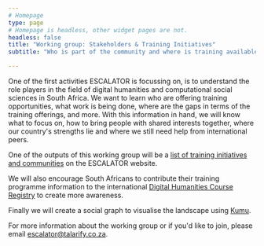 ```yaml
---
# Homepage
type: page
# Homepage is headless, other widget pages are not.
headless: false
title: "Working group: Stakeholders & Training Initiatives"
subtitle: "Who is part of the community and where is training available?"

---
```


One of the first activities ESCALATOR is focussing on, is to understand the role players in the field of digital humanities and computational social sciences in South Africa. We want to learn who are offering training opportunities, what work is being done, where are the gaps in terms of the training offerings, and more. With this information in hand, we will know what to focus on, how to bring people with shared interests together, where our country's strengths lie and where we still need help from international peers.

One of the outputs of this working group will be a [list of training initiatives and communities](../../initiatives) on the ESCALATOR website.

We will also encourage South Africans to contribute their training programme information to the international [Digital Humanities Course Registry](https://dhcr.clarin-dariah.eu/info) to create more awareness.

Finally we will create a social graph to visualise the landscape using [Kumu](https://kumu.io/).

For more information about the working group or if you'd like to join, please email [escalator@talarify.co.za](mailto:escalator@talarify.co.za).